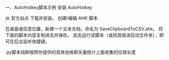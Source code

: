 一、AutoHotkey脚本示例
安装 AutoHotkey

从 官方站点 下载并安装。
创建/编辑 AHK 脚本

在桌面或任意位置，新建一个文本文档，命名为 SaveClipboardToCSV.ahk。
将下面的脚本内容复制进去并保存。
双击运行该脚本（或将其放进启动文件夹），即可在后台监听快捷键。

.py脚本纯粹按照你提供的具体伯格斯矢量统计上面收集的位错长度
